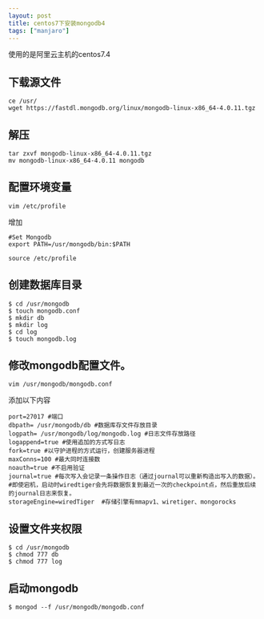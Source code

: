 ```yaml
---
layout: post
title: centos7下安装mongodb4
tags: ["manjaro"]
---
```


使用的是阿里云主机的centos7.4

## 下载源文件
~~~
ce /usr/
wget https://fastdl.mongodb.org/linux/mongodb-linux-x86_64-4.0.11.tgz

~~~

## 解压
~~~
tar zxvf mongodb-linux-x86_64-4.0.11.tgz 
mv mongodb-linux-x86_64-4.0.11 mongodb
~~~

## 配置环境变量
~~~
vim /etc/profile
~~~

增加
~~~
#Set Mongodb
export PATH=/usr/mongodb/bin:$PATH

~~~

~~~
source /etc/profile
~~~

## 创建数据库目录
~~~
$ cd /usr/mongodb
$ touch mongodb.conf
$ mkdir db
$ mkdir log
$ cd log
$ touch mongodb.log
~~~

## 修改mongodb配置文件。
~~~
vim /usr/mongodb/mongodb.conf
~~~

添加以下内容
~~~
port=27017 #端口
dbpath= /usr/mongodb/db #数据库存文件存放目录
logpath= /usr/mongodb/log/mongodb.log #日志文件存放路径
logappend=true #使用追加的方式写日志
fork=true #以守护进程的方式运行，创建服务器进程
maxConns=100 #最大同时连接数
noauth=true #不启用验证
journal=true #每次写入会记录一条操作日志（通过journal可以重新构造出写入的数据）。
#即使宕机，启动时wiredtiger会先将数据恢复到最近一次的checkpoint点，然后重放后续的journal日志来恢复。
storageEngine=wiredTiger  #存储引擎有mmapv1、wiretiger、mongorocks
~~~

## 设置文件夹权限
~~~
$ cd /usr/mongodb
$ chmod 777 db
$ chmod 777 log
~~~
## 启动mongodb

~~~
$ mongod --f /usr/mongodb/mongodb.conf
~~~

